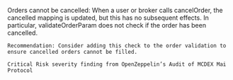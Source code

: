 Orders cannot be cancelled: When a user or broker calls cancelOrder, the cancelled mapping is updated, but this has no subsequent effects. In particular, validateOrderParam does not check if the order has been cancelled.

    Recommendation: Consider adding this check to the order validation to ensure cancelled orders cannot be filled.

    Critical Risk severity finding from OpenZeppelin’s Audit of MCDEX Mai Protocol